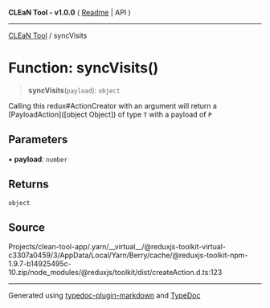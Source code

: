 **CLEaN Tool - v1.0.0** ( [Readme](../README.md) \| API )

***

[CLEaN Tool](../exports.md) / syncVisits

# Function: syncVisits()

> **syncVisits**(`payload`): `object`

Calling this redux#ActionCreator with an argument will
return a [PayloadAction]([object Object]) of type `T` with a payload of `P`

## Parameters

▪ **payload**: `number`

## Returns

`object`

## Source

Projects/clean-tool-app/.yarn/\_\_virtual\_\_/@reduxjs-toolkit-virtual-c3307a0459/3/AppData/Local/Yarn/Berry/cache/@reduxjs-toolkit-npm-1.9.7-b14925495c-10.zip/node\_modules/@reduxjs/toolkit/dist/createAction.d.ts:123

***

Generated using [typedoc-plugin-markdown](https://www.npmjs.com/package/typedoc-plugin-markdown) and [TypeDoc](https://typedoc.org/)
